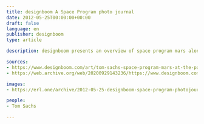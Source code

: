 ```yaml
---
title: designboom A Space Program photo journal
date: 2012-05-25T00:00:00+00:00
draft: false
language: en
publisher: designboom
type: article

description: designboom presents an overview of space program mars along with photographs of large sculptural elements.

sources:
- https://www.designboom.com/art/tom-sachs-space-program-mars-at-the-park-avenue-armory/
- https://web.archive.org/web/20200929143236/https://www.designboom.com/art/tom-sachs-space-program-mars-at-the-park-avenue-armory/

images:
- https://erl.one/archive/2012-05-25-designboom-space-program-photojournal.png

people:
- Tom Sachs

---
```

